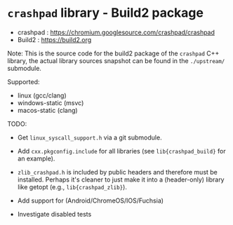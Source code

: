 `crashpad` library - Build2 package
================================

 - crashpad : https://chromium.googlesource.com/crashpad/crashpad
 - Build2 : https://build2.org

Note: This is the source code for the build2 package of the `crashpad` C++ library,
the actual library sources snapshot can be found in the `./upstream/` submodule.

Supported:
 - linux (gcc/clang)
 - windows-static (msvc)
 - macos-static (clang)

TODO:
 - Get `linux_syscall_support.h` via a git submodule.
 - Add `cxx.pkgconfig.include` for all libraries (see `lib{crashpad_build}` for an example).
 - `zlib_crashpad.h` is included by public headers and therefore must be
   installed. Perhaps it's cleaner to just make it into a (header-only)
   library like getopt (e.g., `lib{crashpad_zlib}`).

 - Add support for (Android/ChromeOS/IOS/Fuchsia)
 - Investigate disabled tests
